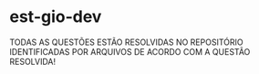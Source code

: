 # est-gio-dev

TODAS AS QUESTÕES ESTÃO RESOLVIDAS NO REPOSITÓRIO IDENTIFICADAS POR ARQUIVOS DE ACORDO COM A QUESTÃO RESOLVIDA!
